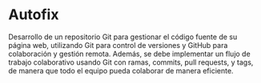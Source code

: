 # Autofix
Desarrollo de un repositorio Git para gestionar el código fuente de su página web, utilizando Git para control de versiones y GitHub para colaboración y gestión remota. Además, se debe implementar un flujo de trabajo colaborativo usando Git con ramas, commits, pull requests, y tags, de manera que todo el equipo pueda colaborar de manera eficiente.
